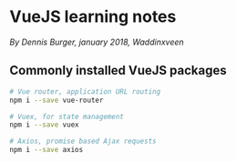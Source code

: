 # VueJS learning notes

*By Dennis Burger, january 2018, Waddinxveen*

## Commonly installed VueJS packages

```bash
# Vue router, application URL routing
npm i --save vue-router

# Vuex, for state management
npm i --save vuex

# Axios, promise based Ajax requests
npm i --save axios
```